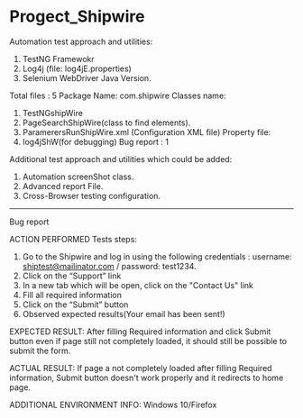 # Progect_Shipwire
Automation test approach and utilities:
1.	TestNG Framewokr
2.	Log4j (file: log4jE.properties)
3.	Selenium WebDriver Java Version.

Total files : 5
Package Name: com.shipwire 
Classes name:
1.	TestNGshipWire
2.	PageSearchShipWire(class to find elements).
3.	ParamerersRunShipWire.xml (Configuration XML file)
Property file:
1.	log4jShW(for debugging)
Bug report : 1

Additional test approach and utilities which could be added:
1.	Automation screenShot class.
2.	Advanced report File.
3.	Cross-Browser testing configuration.


***********************************************************************

Bug report

ACTION PERFORMED
Tests steps:
1. Go to the Shipwire and log in using  the following credentials : username: shiptest@mailinator.com / password: test1234.
2. Click on the “Support” link
3. In a new tab which will be open, click on the "Contact Us" link  
4. Fill all required information
5. Click on the “Submit” button
6. Observed expected results(Your email has been sent!)

EXPECTED RESULT:
After filling Required information and click Submit button even if page still not completely loaded, it should still be possible to submit the form.

ACTUAL RESULT:
If page a not completely loaded after filling Required information, Submit button doesn't work properly and it redirects to home page.

ADDITIONAL ENVIRONMENT INFO:
Windows 10/Firefox
